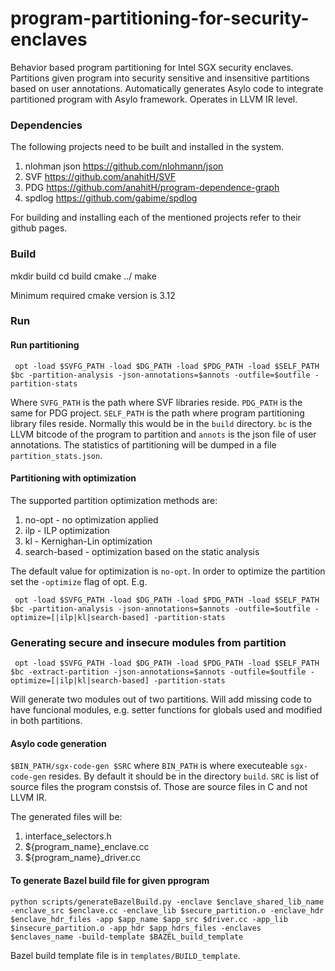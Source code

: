 # program-partitioning-for-security-enclaves
Behavior based program partitioning for Intel SGX security enclaves. Partitions given program into security sensitive and insensitive partitions based on user annotations. Automatically generates Asylo code to integrate partitioned program with Asylo framework.
Operates in LLVM IR level.

### Dependencies
The following projects need to be built and installed in the system.

1. nlohman json https://github.com/nlohmann/json
2. SVF https://github.com/anahitH/SVF
3. PDG https://github.com/anahitH/program-dependence-graph
4. spdlog https://github.com/gabime/spdlog

For building and installing each of the mentioned projects refer to their github pages.

### Build
mkdir build
cd build
cmake ../
make

Minimum required cmake version is 3.12

### Run

#### Run partitioning

``` opt -load $SVFG_PATH -load $DG_PATH -load $PDG_PATH -load $SELF_PATH $bc -partition-analysis -json-annotations=$annots -outfile=$outfile -partition-stats```

Where ```SVFG_PATH``` is the path where SVF libraries reside. ```PDG_PATH``` is the same for PDG project. ```SELF_PATH``` is the path where program partitioning library files reside. Normally this would be in the ```build``` directory. ```bc``` is the LLVM bitcode of the program to partition and ```annots``` is the json file of user annotations. The statistics of partitioning will be dumped in a file ```partition_stats.json```.

#### Partitioning with optimization
The supported partition optimization methods are:
1. no-opt - no optimization applied
2. ilp - ILP optimization
3. kl - Kernighan-Lin optimization 
4. search-based - optimization based on the static analysis

The default value for optimization is ```no-opt```. In order to optimize the partition set the ```-optimize``` flag of opt. E.g.

``` opt -load $SVFG_PATH -load $DG_PATH -load $PDG_PATH -load $SELF_PATH $bc -partition-analysis -json-annotations=$annots -outfile=$outfile -optimize=[|ilp|kl|search-based] -partition-stats```

### Generating secure and insecure modules from partition
``` opt -load $SVFG_PATH -load $DG_PATH -load $PDG_PATH -load $SELF_PATH $bc -extract-partition -json-annotations=$annots -outfile=$outfile -optimize=[|ilp|kl|search-based] -partition-stats```

Will generate two modules out of two partitions. Will add missing code to have funcional modules, e.g. setter functions for globals used and modified in both partitions.

#### Asylo code generation

``` $BIN_PATH/sgx-code-gen $SRC ```
where ```BIN_PATH``` is where executeable ```sgx-code-gen``` resides. By default it should be in the directory ```build```.
```SRC``` is list of source files the program constsis of. Those are source files in C and not LLVM IR.

The generated files will be:
1. interface_selectors.h
2. ${program_name}\_enclave.cc
3. ${program_name}\_driver.cc

#### To generate Bazel build file for given pprogram

```python scripts/generateBazelBuild.py -enclave $enclave_shared_lib_name -enclave_src $enclave.cc -enclave_lib $secure_partition.o -enclave_hdr $enclave_hdr_files -app $app_name $app_src $driver.cc -app_lib $insecure_partition.o -app_hdr $app_hdrs_files -enclaves $enclaves_name -build-template $BAZEL_build_template```

Bazel build template file is in ```templates/BUILD_template```.
